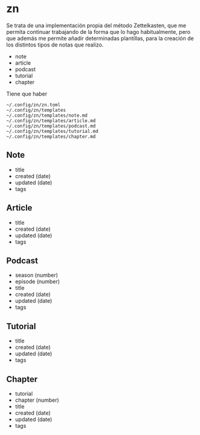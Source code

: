 # zn

Se trata de una implementación propia del método Zettelkasten, que me permita continuar trabajando de la forma que lo hago habitualmente, pero que además me permite añadir determinadas plantillas, para la creación de los distintos tipos de notas que realizo.

* note
* article
* podcast
* tutorial
* chapter

Tiene que haber

```
~/.config/zn/zn.toml
~/.config/zn/templates
~/.config/zn/templates/note.md
~/.config/zn/templates/article.md
~/.config/zn/templates/podcast.md
~/.config/zn/templates/tutorial.md
~/.config/zn/templates/chapter.md
```

## Note

* title
* created (date)
* updated (date)
* tags

## Article

* title
* created (date)
* updated (date)
* tags

## Podcast

* season (number)
* episode (number)
* title
* created (date)
* updated (date)
* tags

## Tutorial

* title
* created (date)
* updated (date)
* tags

## Chapter

* tutorial
* chapter (number)
* title
* created (date)
* updated (date)
* tags

